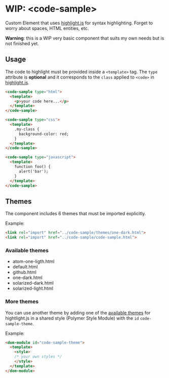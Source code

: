 # WIP: &lt;code-sample&gt;

Custom Element that uses [highlight.js](https://highlightjs.org/) for syntax highlighting.
Forget to worry about spaces, HTML entities, etc.

**Warning**: this is a WIP very basic component that suits my own needs but is not finished yet.

## Usage

The code to highlight must be provided inside a `<template>` tag.
The `type` attribute is **optional** and it corresponds to the `class` applied to `<code>` in [highlight.js](https://highlightjs.org/).

```html
<code-sample type="html">
  <template>
    <p>your code here...</p>
  </template>
</code-sample>

<code-sample type="css">
  <template>
    .my-class {
      background-color: red;
    }
  </template>
</code-sample>

<code-sample type="javascript">
  <template>
    function foo() {
      alert('bar');
    }
  </template>
</code-sample>
```

## Themes

The component includes 6 themes that must be imported explicitly.

Example:

```html
<link rel="import" href="../code-sample/themes/one-dark.html">
<link rel="import" href="../code-sample/code-sample.html">
```

### Available themes

- atom-one-ligth.html
- default.html
- github.html
- one-dark.html
- solarized-dark.html
- solarized-light.html

### More themes

You can use another theme by adding one of the [available themes](https://github.com/isagalaev/highlight.js/tree/master/src/styles) for hightlight.js in a shared style (Polymer Style Module) with the `id` `code-sample-theme`.

Example:

```html
<dom-module id="code-sample-theme">
  <template>
    <style>
    /* your own styles */
    </style>
  </template>
</dom-module>
```
